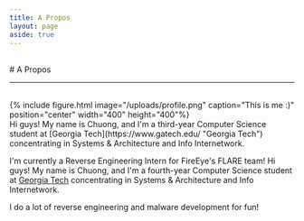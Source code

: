 ```yaml
---
title: A Propos
layout: page
aside: true
---
```

<br/>
# A Propos
<hr>
<br/>
{% include figure.html image="/uploads/profile.png" caption="This is me :)" position="center" width="400" height="400"%}
<br/>
Hi guys! My name is Chuong, and I'm a third-year Computer Science student at [Georgia Tech](https://www.gatech.edu/ "Georgia Tech") concentrating in Systems & Architecture and Info Internetwork.

I'm currently a Reverse Engineering Intern for FireEye's FLARE team!
Hi guys! My name is Chuong, and I'm a fourth-year Computer Science student at [Georgia Tech](https://www.gatech.edu/ "Georgia Tech") concentrating in Systems & Architecture and Info Internetwork.

I do a lot of reverse engineering and malware development for fun!
